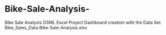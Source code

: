 # Bike-Sale-Analysis-
Bike Sale Analysis DSML Excel Project Dashboard creation with the Data Set Bike_Sales_Data
Bike-Sale-Analysis.xlsx
